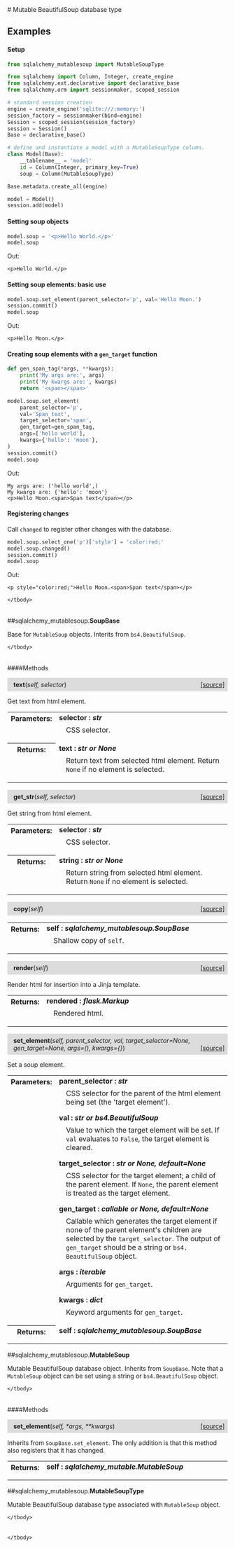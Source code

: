 <script src="https://cdn.mathjax.org/mathjax/latest/MathJax.js?config=TeX-AMS-MML_HTMLorMML" type="text/javascript"></script>

<link rel="stylesheet" href="https://assets.readthedocs.org/static/css/readthedocs-doc-embed.css" type="text/css" />

<style>
    a.src-href {
        float: right;
    }
    p.attr {
        margin-top: 0.5em;
        margin-left: 1em;
    }
    p.func-header {
        background-color: gainsboro;
        border-radius: 0.1em;
        padding: 0.5em;
        padding-left: 1em;
    }
    table.field-table {
        border-radius: 0.1em
    }
</style># Mutable BeautifulSoup database type

## Examples

#### Setup

```python
from sqlalchemy_mutablesoup import MutableSoupType

from sqlalchemy import Column, Integer, create_engine
from sqlalchemy.ext.declarative import declarative_base
from sqlalchemy.orm import sessionmaker, scoped_session

# standard session creation
engine = create_engine('sqlite:///:memory:')
session_factory = sessionmaker(bind=engine)
Session = scoped_session(session_factory)
session = Session()
Base = declarative_base()

# define and instantiate a model with a MutableSoupType column.
class Model(Base):
    __tablename__ = 'model'
    id = Column(Integer, primary_key=True)
    soup = Column(MutableSoupType)

Base.metadata.create_all(engine)

model = Model()
session.add(model)
```

#### Setting soup objects

```python
model.soup = '<p>Hello World.</p>'
model.soup
```

Out:

```
<p>Hello World.</p>
```

#### Setting soup elements: basic use

```python
model.soup.set_element(parent_selector='p', val='Hello Moon.')
session.commit()
model.soup
```

Out:

```
<p>Hello Moon.</p>
```

#### Creating soup elements with a `gen_target` function

```python
def gen_span_tag(*args, **kwargs):
    print('My args are:', args)
    print('My kwargs are:', kwargs)
    return '<span></span>'

model.soup.set_element(
    parent_selector='p',
    val='Span text',
    target_selector='span',
    gen_target=gen_span_tag,
    args=['hello world'],
    kwargs={'hello': 'moon'},
)
session.commit()
model.soup
```

Out:

```
My args are: ('hello world',)
My kwargs are: {'hello': 'moon'}
<p>Hello Moon.<span>Span text</span></p>
```

#### Registering changes

Call `changed` to register other changes with the database.

```python
model.soup.select_one('p')['style'] = 'color:red;'
model.soup.changed()
session.commit()
model.soup
```

Out:

```
<p style="color:red;">Hello Moon.<span>Span text</span></p>
```

<table class="docutils field-list field-table" frame="void" rules="none">
    <col class="field-name" />
    <col class="field-body" />
    <tbody valign="top">
        
    </tbody>
</table>



##sqlalchemy_mutablesoup.**SoupBase**



Base for `MutableSoup` objects. Interits from `bs4.BeautifulSoup`.

<table class="docutils field-list field-table" frame="void" rules="none">
    <col class="field-name" />
    <col class="field-body" />
    <tbody valign="top">
        
    </tbody>
</table>



####Methods



<p class="func-header">
    <i></i> <b>text</b>(<i>self, selector</i>) <a class="src-href" target="_blank" href="https://github.com/dsbowen/sqlalchemy-mutablesoup/blob/master/sqlalchemy_mutablesoup/__init__.py#L119">[source]</a>
</p>

Get text from html element.

<table class="docutils field-list field-table" frame="void" rules="none">
    <col class="field-name" />
    <col class="field-body" />
    <tbody valign="top">
        <tr class="field">
    <th class="field-name"><b>Parameters:</b></td>
    <td class="field-body" width="100%"><b>selector : <i>str</i></b>
<p class="attr">
    CSS selector.
</p></td>
</tr>
<tr class="field">
    <th class="field-name"><b>Returns:</b></td>
    <td class="field-body" width="100%"><b>text : <i>str or None</i></b>
<p class="attr">
    Return text from selected html element. Return <code>None</code> if no element is selected.
</p></td>
</tr>
    </tbody>
</table>





<p class="func-header">
    <i></i> <b>get_str</b>(<i>self, selector</i>) <a class="src-href" target="_blank" href="https://github.com/dsbowen/sqlalchemy-mutablesoup/blob/master/sqlalchemy_mutablesoup/__init__.py#L137">[source]</a>
</p>

Get string from html element.

<table class="docutils field-list field-table" frame="void" rules="none">
    <col class="field-name" />
    <col class="field-body" />
    <tbody valign="top">
        <tr class="field">
    <th class="field-name"><b>Parameters:</b></td>
    <td class="field-body" width="100%"><b>selector : <i>str</i></b>
<p class="attr">
    CSS selector.
</p></td>
</tr>
<tr class="field">
    <th class="field-name"><b>Returns:</b></td>
    <td class="field-body" width="100%"><b>string : <i>str or None</i></b>
<p class="attr">
    Return string from selected html element. Return <code>None</code> if no element is selected.
</p></td>
</tr>
    </tbody>
</table>





<p class="func-header">
    <i></i> <b>copy</b>(<i>self</i>) <a class="src-href" target="_blank" href="https://github.com/dsbowen/sqlalchemy-mutablesoup/blob/master/sqlalchemy_mutablesoup/__init__.py#L155">[source]</a>
</p>



<table class="docutils field-list field-table" frame="void" rules="none">
    <col class="field-name" />
    <col class="field-body" />
    <tbody valign="top">
        <tr class="field">
    <th class="field-name"><b>Returns:</b></td>
    <td class="field-body" width="100%"><b>self : <i>sqlalchemy_mutablesoup.SoupBase</i></b>
<p class="attr">
    Shallow copy of <code>self</code>.
</p></td>
</tr>
    </tbody>
</table>





<p class="func-header">
    <i></i> <b>render</b>(<i>self</i>) <a class="src-href" target="_blank" href="https://github.com/dsbowen/sqlalchemy-mutablesoup/blob/master/sqlalchemy_mutablesoup/__init__.py#L164">[source]</a>
</p>

Render html for insertion into a Jinja template.

<table class="docutils field-list field-table" frame="void" rules="none">
    <col class="field-name" />
    <col class="field-body" />
    <tbody valign="top">
        <tr class="field">
    <th class="field-name"><b>Returns:</b></td>
    <td class="field-body" width="100%"><b>rendered : <i>flask.Markup</i></b>
<p class="attr">
    Rendered html.
</p></td>
</tr>
    </tbody>
</table>





<p class="func-header">
    <i></i> <b>set_element</b>(<i>self, parent_selector, val, target_selector=None, gen_target=None, args=(), kwargs={}</i>) <a class="src-href" target="_blank" href="https://github.com/dsbowen/sqlalchemy-mutablesoup/blob/master/sqlalchemy_mutablesoup/__init__.py#L175">[source]</a>
</p>

Set a soup element.

<table class="docutils field-list field-table" frame="void" rules="none">
    <col class="field-name" />
    <col class="field-body" />
    <tbody valign="top">
        <tr class="field">
    <th class="field-name"><b>Parameters:</b></td>
    <td class="field-body" width="100%"><b>parent_selector : <i>str</i></b>
<p class="attr">
    CSS selector for the parent of the html element being set (the 'target element').
</p>
<b>val : <i>str or bs4.BeautifulSoup</i></b>
<p class="attr">
    Value to which the target element will be set. If <code>val</code> evaluates to <code>False</code>, the target element is cleared.
</p>
<b>target_selector : <i>str or None, default=None</i></b>
<p class="attr">
    CSS selector for the target element; a child of the parent element. If <code>None</code>, the parent element is treated as the target element.
</p>
<b>gen_target : <i>callable or None, default=None</i></b>
<p class="attr">
    Callable which generates the target element if none of the parent element's children are selected by the <code>target_selector</code>. The output of <code>gen_target</code> should be a string or <code>bs4. BeautifulSoup</code> object.
</p>
<b>args : <i>iterable</i></b>
<p class="attr">
    Arguments for <code>gen_target</code>.
</p>
<b>kwargs : <i>dict</i></b>
<p class="attr">
    Keyword arguments for <code>gen_target</code>.
</p></td>
</tr>
<tr class="field">
    <th class="field-name"><b>Returns:</b></td>
    <td class="field-body" width="100%"><b>self : <i>sqlalchemy_mutablesoup.SoupBase</i></b>
<p class="attr">
    
</p></td>
</tr>
    </tbody>
</table>



##sqlalchemy_mutablesoup.**MutableSoup**



Mutable BeautifulSoup database object. Inherits from `SoupBase`. Note
that a `MutableSoup` object can be set using a string or
`bs4.BeautifulSoup` object.

<table class="docutils field-list field-table" frame="void" rules="none">
    <col class="field-name" />
    <col class="field-body" />
    <tbody valign="top">
        
    </tbody>
</table>



####Methods



<p class="func-header">
    <i></i> <b>set_element</b>(<i>self, *args, **kwargs</i>) <a class="src-href" target="_blank" href="https://github.com/dsbowen/sqlalchemy-mutablesoup/blob/master/sqlalchemy_mutablesoup/__init__.py#L290">[source]</a>
</p>

Inherits from `SoupBase.set_element`. The only addition is that this
method also registers that it has changed.

<table class="docutils field-list field-table" frame="void" rules="none">
    <col class="field-name" />
    <col class="field-body" />
    <tbody valign="top">
        <tr class="field">
    <th class="field-name"><b>Returns:</b></td>
    <td class="field-body" width="100%"><b>self : <i>sqlalchemy_mutable.MutableSoup</i></b>
<p class="attr">
    
</p></td>
</tr>
    </tbody>
</table>



##sqlalchemy_mutablesoup.**MutableSoupType**



Mutable BeautifulSoup database type associated with `MutableSoup` object.

<table class="docutils field-list field-table" frame="void" rules="none">
    <col class="field-name" />
    <col class="field-body" />
    <tbody valign="top">
        
    </tbody>
</table>







<table class="docutils field-list field-table" frame="void" rules="none">
    <col class="field-name" />
    <col class="field-body" />
    <tbody valign="top">
        
    </tbody>
</table>

